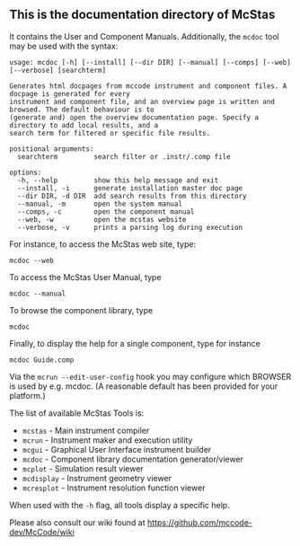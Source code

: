 ## This is the documentation directory of McStas

It contains the User and Component Manuals.
Additionally, the `mcdoc` tool may be used with the syntax:

```
usage: mcdoc [-h] [--install] [--dir DIR] [--manual] [--comps] [--web] [--verbose] [searchterm]

Generates html docpages from mccode instrument and component files. A docpage is generated for every
instrument and component file, and an overview page is written and browsed. The default behaviour is to 
(generate and) open the overview documentation page. Specify a directory to add local results, and a 
search term for filtered or specific file results.

positional arguments:
  searchterm         search filter or .instr/.comp file

options:
  -h, --help         show this help message and exit
  --install, -i      generate installation master doc page
  --dir DIR, -d DIR  add search results from this directory
  --manual, -m       open the system manual
  --comps, -c        open the component manual
  --web, -w          open the mcstas website
  --verbose, -v      prints a parsing log during execution
```
For instance, to access the McStas web site, type:

  `mcdoc --web`

To access the McStas User Manual, type

  `mcdoc --manual`

To browse the component library, type

  `mcdoc`

Finally, to display the help for a single component, type for instance

  `mcdoc Guide.comp`

Via the `mcrun --edit-user-config` hook you may configure which BROWSER is used by e.g. mcdoc. 
(A reasonable default has been provided for your platform.)

The list of available McStas Tools is:
* `mcstas` - Main instrument compiler
* `mcrun` - Instrument maker and execution utility
* `mcgui` - Graphical User Interface instrument builder
* `mcdoc` - Component library documentation generator/viewer
* `mcplot` - Simulation result viewer
* `mcdisplay` - Instrument geometry viewer
* `mcresplot` - Instrument resolution function viewer

When used with the `-h` flag, all tools display a specific help.

Please also consult our wiki found at
https://github.com/mccode-dev/McCode/wiki


